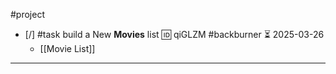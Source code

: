 #project 

- [/] #task build a New **Movies** list 🆔 qiGLZM #backburner ⏳ 2025-03-26
	- [[Movie List]]
___
